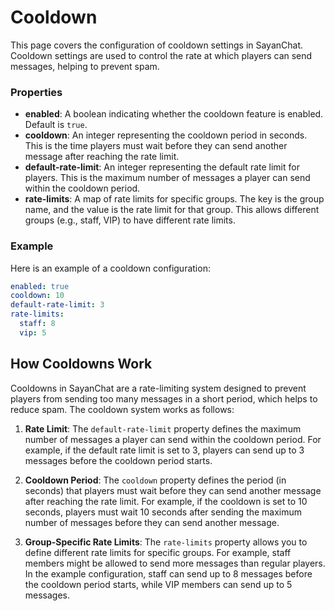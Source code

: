 # Cooldown

This page covers the configuration of cooldown settings in SayanChat. Cooldown settings are used to control the rate at which players can send messages, helping to prevent spam.

### Properties

- **enabled**: A boolean indicating whether the cooldown feature is enabled. Default is `true`.
- **cooldown**: An integer representing the cooldown period in seconds. This is the time players must wait before they can send another message after reaching the rate limit.
- **default-rate-limit**: An integer representing the default rate limit for players. This is the maximum number of messages a player can send within the cooldown period.
- **rate-limits**: A map of rate limits for specific groups. The key is the group name, and the value is the rate limit for that group. This allows different groups (e.g., staff, VIP) to have different rate limits.

### Example

Here is an example of a cooldown configuration:

```yaml
enabled: true
cooldown: 10
default-rate-limit: 3
rate-limits:
  staff: 8
  vip: 5
```

## How Cooldowns Work

Cooldowns in SayanChat are a rate-limiting system designed to prevent players from sending too many messages in a short period, which helps to reduce spam. The cooldown system works as follows:

1. **Rate Limit**: The `default-rate-limit` property defines the maximum number of messages a player can send within the cooldown period. For example, if the default rate limit is set to 3, players can send up to 3 messages before the cooldown period starts.

2. **Cooldown Period**: The `cooldown` property defines the period (in seconds) that players must wait before they can send another message after reaching the rate limit. For example, if the cooldown is set to 10 seconds, players must wait 10 seconds after sending the maximum number of messages before they can send another message.

3. **Group-Specific Rate Limits**: The `rate-limits` property allows you to define different rate limits for specific groups. For example, staff members might be allowed to send more messages than regular players. In the example configuration, staff can send up to 8 messages before the cooldown period starts, while VIP members can send up to 5 messages.
